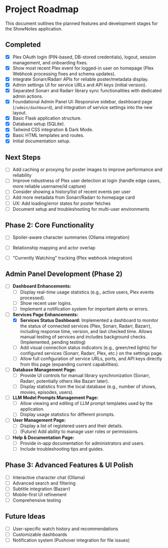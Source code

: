 # Project Roadmap

This document outlines the planned features and development stages for the ShowNotes application.

## Completed
- [x] Plex OAuth login (PIN-based, DB-stored credentials), logout, session management, and onboarding fixes.
- [x] Show most recent Plex event for logged-in user on homepage (Plex Webhook processing fixes and schema updates).
- [x] Integrate Sonarr/Radarr APIs for reliable poster/metadata display.
- [x] Admin settings UI for service URLs and API keys (initial version).
- [x] Separated Sonarr and Radarr library sync functionalities with dedicated admin actions.
- [x] Foundational Admin Panel UI: Responsive sidebar, dashboard page (`/admin/dashboard`), and integration of service settings into the new layout.
- [x] Basic Flask application structure.
- [x] Database setup (SQLite).
- [x] Tailwind CSS integration & Dark Mode.
- [x] Basic HTML templates and routes.
- [x] Initial documentation setup.

## Next Steps
- [ ] Add caching or proxying for poster images to improve performance and reliability
- [ ] Improve robustness of Plex user detection at login (handle edge cases, more reliable username/id capture)
- [ ] Consider showing a history/list of recent events per user
- [ ] Add more metadata from Sonarr/Radarr to homepage card
- [ ] UX: Add loading/error states for poster fetches
- [ ] Document setup and troubleshooting for multi-user environments

## Phase 2: Core Functionality
- [ ] Spoiler-aware character summaries (Ollama integration)
- [ ] Relationship mapping and actor overlap
- [ ] "Currently Watching" tracking (Plex webhook integration)


## Admin Panel Development (Phase 2)
- [ ] **Dashboard Enhancements:**
    - [ ] Display real-time usage statistics (e.g., active users, Plex events processed).
    - [ ] Show recent user logins.
    - [ ] Implement a notification system for important alerts or errors.
- [ ] **Services Page Enhancements:**
    - [x] **Services Status Dashboard:** Implemented a dashboard to monitor the status of connected services (Plex, Sonarr, Radarr, Bazarr), including response time, version, and last checked time. Allows manual testing of services and includes background checks. (Implemented, pending testing)
    - [ ] Add visual connection status indicators (e.g., green/red lights) for configured services (Sonarr, Radarr, Plex, etc.) on the settings page. <!-- This item can remain for settings page specific indicators -->
    - [ ] Allow full configuration of service URLs, ports, and API keys directly from this page (expanding current capabilities).
- [ ] **Database Management Page:**
    - [ ] Provide UI controls for manual library synchronization (Sonarr, Radarr, potentially others like Bazarr later).
    - [ ] Display statistics from the local database (e.g., number of shows, movies, episodes, users).
- [ ] **LLM Model Prompts Management Page:**
    - [ ] Allow viewing and editing of LLM prompt templates used by the application.
    - [ ] Display usage statistics for different prompts.
- [ ] **User Management Page:**
    - [ ] Display a list of registered users and their details.
    - [ ] (Future) Add ability to manage user roles or permissions.
- [ ] **Help & Documentation Page:**
    - [ ] Provide in-app documentation for administrators and users.
    - [ ] Include troubleshooting tips and guides.

## Phase 3: Advanced Features & UI Polish
- [ ] Interactive character chat (Ollama)
- [ ] Advanced search and filtering
- [ ] Subtitle integration (Bazarr)
- [ ] Mobile-first UI refinement
- [ ] Comprehensive testing

## Future Ideas
- [ ] User-specific watch history and recommendations
- [ ] Customizable dashboards
- [ ] Notification system (Pushover integration for file issues)
